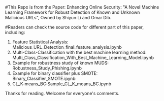 #This Repo is from the Paper: Enhancing Online Security: "A Novel Machine Learning Framework for Robust Detection of Known and Unknown Malicious URLs", Owned by Shiyun Li and Omar Dib.

#Readers can check the source code for different part of this paper, including:
1. Feature Statistical Analysis: Malicious_URL_Detection_final_feature_analysis.ipynb
2. Multi-Class-Classification with the best machine learning method: Multi_Class_Classification_With_Best_Machine_Learning_Model.ipynb
3. Example for robustness study of known MUDS: Robustness_Study_Phishing.ipynb
4. Example for binary classifier plus SMOTE: Binary_Classifier_SMOTE.ipynb
5. CL_K-means_BC:Sample_CL_K_means_BC.ipynb

Thanks for reading. Welcome for everyone's comments.
